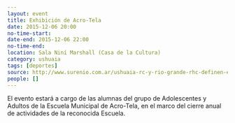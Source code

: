 ```yaml
---
layout: event 
title: Exhibición de Acro-Tela
date: 2015-12-06 20:00
no-time-start: 
date-end: 2015-12-06 22:00
no-time-end: 
location: Sala Niní Marshall (Casa de la Cultura)
category: ushuaia
tags: [deportes]
source: http://www.surenio.com.ar/ushuaia-rc-y-rio-grande-rhc-definen-el-titulo-en-la-capital/
people: []
---
```


El evento estará a cargo de las alumnas del grupo de Adolescentes y Adultos de la Escuela Municipal de Acro-Tela, en el marco del cierre anual de actividades de la reconocida Escuela. 
